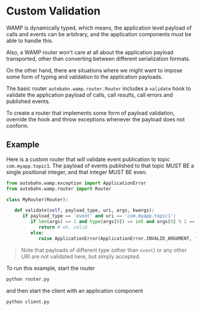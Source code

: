 # Custom Validation

WAMP is dynamically typed, which means, the application level payload of calls and events can be arbitrary, and the application components must be able to handle this.

Also, a WAMP router won't care at all about the application payload transported, other than converting between different serialization formats.

On the other hand, there are situations where we might want to impose some form of typing and validation to the application payloads.

The basic router `autobahn.wamp.router.Router` includes a `validate` hook to validate the application payload of calls, call results, call errors and published events.

To create a router that implements some form of payload validation, override the hook and throw exceptions whenever the payload does not conform.


## Example

Here is a custom router that will validate event publication to topic `com.myapp.topic1`. The payload of events published to that topic MUST BE a single positional integer, and that integer MUST BE even.

```python
from autobahn.wamp.exception import ApplicationError
from autobahn.wamp.router import Router

class MyRouter(Router):

   def validate(self, payload_type, uri, args, kwargs):
      if payload_type == 'event' and uri == 'com.myapp.topic1':
         if len(args) == 1 and type(args[0]) == int and args[0] % 2 == 0 and kwargs is None:
            return # ok, valid
         else:
            raise ApplicationError(ApplicationError.INVALID_ARGUMENT, "invalid event payload for topic {} - must be a single, even integer".format(uri))
```

> Note that payloads of different type (other than `event`) or any other URI are not validated here, but simply accepted.

To run this example, start the router

```sh
python router.py
```

and then start the client with an application component

```sh
python client.py
```

